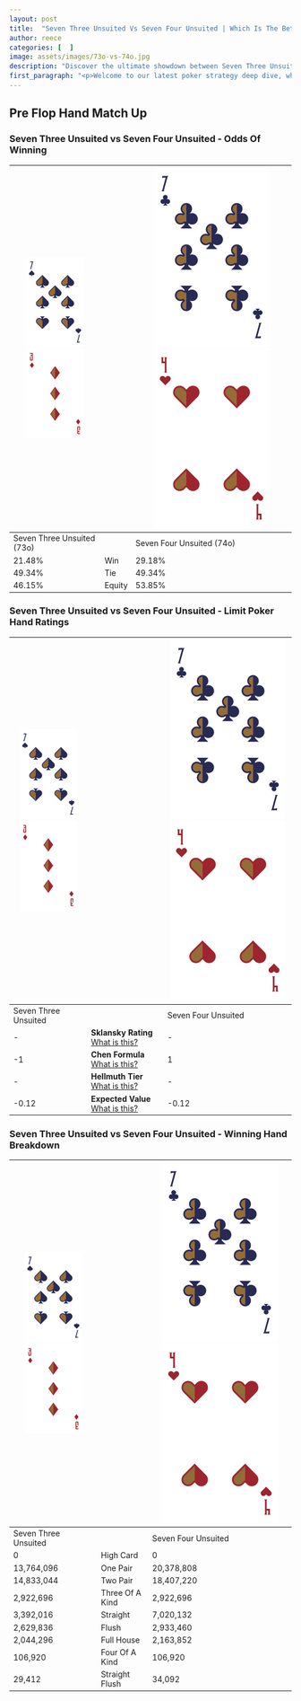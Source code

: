```yaml
---
layout: post
title:  "Seven Three Unsuited Vs Seven Four Unsuited | Which Is The Better Hand In Poker? A Complete Guide"
author: reece
categories: [  ]
image: assets/images/73o-vs-74o.jpg
description: "Discover the ultimate showdown between Seven Three Unsuited and Seven Four Unsuited in poker! Uncover the odds, strategies, and scenarios where one hand triumphs over the other. Get ready to up your poker game with this thrilling analysis."
first_paragraph: "<p>Welcome to our latest poker strategy deep dive, where we're pitting two distinct hands against each other in a high-stakes showdown: Seven Three Unsuited vs Seven Four Unsuited.</p><p>In the dynamic world of poker, every decision counts, and knowing which hand holds the upper hand is key to your success at the table.</p><p>In this article, we'll dissect these two hands, explore the scenarios where one dominates the other, and equip you with the knowledge to make strategic choices that can tip the odds in your favor.</p><p>Get ready to unravel the intriguing dynamics of these poker hands and elevate your game to new heights.</p>"
---
```




[comment]: # (sp0)

## Pre Flop Hand Match Up

<div class="table hand-ratings" markdown="1"> 



### Seven Three Unsuited vs Seven Four Unsuited - Odds Of Winning


    
| ![image info](assets/images/hand1/7.png) ![image info](assets/images/hand1/3o.png) |  | ![image info](assets/images/hand2/7.png) ![image info](assets/images/hand2/4o.png) |
| -------- | -------- | -------- |
| Seven Three Unsuited (73o) |  | Seven Four Unsuited (74o) |
| 21.48% | Win | 29.18% |
| 49.34% | Tie | 49.34% |
| 46.15% | Equity | 53.85% |




[comment]: # (sp1)



### Seven Three Unsuited vs Seven Four Unsuited - Limit Poker Hand Ratings


    
| ![image info](assets/images/hand1/7.png) ![image info](assets/images/hand1/3o.png) |  | ![image info](assets/images/hand2/7.png) ![image info](assets/images/hand2/4o.png) |
| -------- | -------- | -------- |
| Seven Three Unsuited |  | Seven Four Unsuited |
| - | **Sklansky Rating** [What is this?](/sklansky-rating-explained) | - |
| -1 | **Chen Formula** [What is this?](/chen-formula-explained) | 1 |
| - | **Hellmuth Tier** [What is this?](/Hellmuth-tier-explained) | - |
| -0.12 | **Expected Value** [What is this?](/expected-value-explained) | -0.12 |




[comment]: # (sp2)



### Seven Three Unsuited vs Seven Four Unsuited - Winning Hand Breakdown


    
| ![image info](assets/images/hand1/7.png) ![image info](assets/images/hand1/3o.png) |  | ![image info](assets/images/hand2/7.png) ![image info](assets/images/hand2/4o.png) |
| -------- | -------- | -------- |
| Seven Three Unsuited |  | Seven Four Unsuited |
| 0 | High Card | 0 |
| 13,764,096 | One Pair | 20,378,808 |
| 14,833,044 | Two Pair | 18,407,220 |
| 2,922,696 | Three Of A Kind | 2,922,696 |
| 3,392,016 | Straight | 7,020,132 |
| 2,629,836 | Flush | 2,933,460 |
| 2,044,296 | Full House | 2,163,852 |
| 106,920 | Four Of A Kind | 106,920 |
| 29,412 | Straight Flush | 34,092 |




[comment]: # (sp3)



</div>

[comment]: # (sp4)



[comment]: # (sp5)

